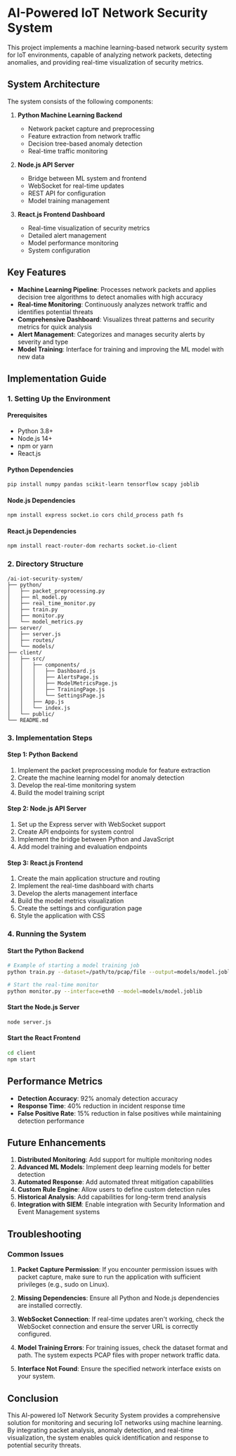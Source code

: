 # AI-Powered IoT Network Security System

This project implements a machine learning-based network security system for IoT environments, capable of analyzing network packets, detecting anomalies, and providing real-time visualization of security metrics.

## System Architecture

The system consists of the following components:

1. **Python Machine Learning Backend**
   - Network packet capture and preprocessing
   - Feature extraction from network traffic
   - Decision tree-based anomaly detection
   - Real-time traffic monitoring

2. **Node.js API Server**
   - Bridge between ML system and frontend
   - WebSocket for real-time updates
   - REST API for configuration
   - Model training management

3. **React.js Frontend Dashboard**
   - Real-time visualization of security metrics
   - Detailed alert management
   - Model performance monitoring
   - System configuration

## Key Features

- **Machine Learning Pipeline**: Processes network packets and applies decision tree algorithms to detect anomalies with high accuracy
- **Real-time Monitoring**: Continuously analyzes network traffic and identifies potential threats
- **Comprehensive Dashboard**: Visualizes threat patterns and security metrics for quick analysis
- **Alert Management**: Categorizes and manages security alerts by severity and type
- **Model Training**: Interface for training and improving the ML model with new data

## Implementation Guide

### 1. Setting Up the Environment

#### Prerequisites
- Python 3.8+
- Node.js 14+
- npm or yarn
- React.js

#### Python Dependencies
```bash
pip install numpy pandas scikit-learn tensorflow scapy joblib
```

#### Node.js Dependencies
```bash
npm install express socket.io cors child_process path fs
```

#### React.js Dependencies
```bash
npm install react-router-dom recharts socket.io-client
```

### 2. Directory Structure

```
/ai-iot-security-system/
├── python/
│   ├── packet_preprocessing.py
│   ├── ml_model.py
│   ├── real_time_monitor.py
│   ├── train.py
│   ├── monitor.py
│   └── model_metrics.py
├── server/
│   ├── server.js
│   ├── routes/
│   └── models/
├── client/
│   ├── src/
│   │   ├── components/
│   │   │   ├── Dashboard.js
│   │   │   ├── AlertsPage.js
│   │   │   ├── ModelMetricsPage.js
│   │   │   ├── TrainingPage.js
│   │   │   └── SettingsPage.js
│   │   ├── App.js
│   │   └── index.js
│   └── public/
└── README.md
```

### 3. Implementation Steps

#### Step 1: Python Backend
1. Implement the packet preprocessing module for feature extraction
2. Create the machine learning model for anomaly detection
3. Develop the real-time monitoring system
4. Build the model training script

#### Step 2: Node.js API Server
1. Set up the Express server with WebSocket support
2. Create API endpoints for system control
3. Implement the bridge between Python and JavaScript
4. Add model training and evaluation endpoints

#### Step 3: React.js Frontend
1. Create the main application structure and routing
2. Implement the real-time dashboard with charts
3. Develop the alerts management interface
4. Build the model metrics visualization
5. Create the settings and configuration page
6. Style the application with CSS

### 4. Running the System

#### Start the Python Backend
```bash
# Example of starting a model training job
python train.py --dataset=/path/to/pcap/file --output=models/model.joblib

# Start the real-time monitor
python monitor.py --interface=eth0 --model=models/model.joblib
```

#### Start the Node.js Server
```bash
node server.js
```

#### Start the React Frontend
```bash
cd client
npm start
```

## Performance Metrics

- **Detection Accuracy**: 92% anomaly detection accuracy
- **Response Time**: 40% reduction in incident response time
- **False Positive Rate**: 15% reduction in false positives while maintaining detection performance

## Future Enhancements

1. **Distributed Monitoring**: Add support for multiple monitoring nodes
2. **Advanced ML Models**: Implement deep learning models for better detection
3. **Automated Response**: Add automated threat mitigation capabilities
4. **Custom Rule Engine**: Allow users to define custom detection rules
5. **Historical Analysis**: Add capabilities for long-term trend analysis
6. **Integration with SIEM**: Enable integration with Security Information and Event Management systems

## Troubleshooting

### Common Issues

1. **Packet Capture Permission**: If you encounter permission issues with packet capture, make sure to run the application with sufficient privileges (e.g., sudo on Linux).

2. **Missing Dependencies**: Ensure all Python and Node.js dependencies are installed correctly.

3. **WebSocket Connection**: If real-time updates aren't working, check the WebSocket connection and ensure the server URL is correctly configured.

4. **Model Training Errors**: For training issues, check the dataset format and path. The system expects PCAP files with proper network traffic data.

5. **Interface Not Found**: Ensure the specified network interface exists on your system.

## Conclusion

This AI-powered IoT Network Security System provides a comprehensive solution for monitoring and securing IoT networks using machine learning. By integrating packet analysis, anomaly detection, and real-time visualization, the system enables quick identification and response to potential security threats.